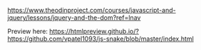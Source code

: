 https://www.theodinproject.com/courses/javascript-and-jquery/lessons/jquery-and-the-dom?ref=lnav

Preview here: https://htmlpreview.github.io/?https://github.com/vpatel1093/js-snake/blob/master/index.html

